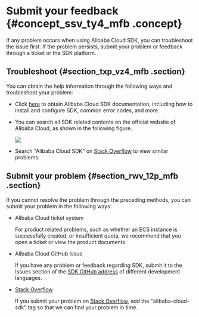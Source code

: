 # Submit your feedback {#concept_ssv_ty4_mfb .concept}

If any problem occurs when using Alibaba Cloud SDK, you can troubleshoot the issue first. If the problem persists, submit your problem or feedback through a ticket or the SDK platform.

## Troubleshoot {#section_txp_vz4_mfb .section}

You can obtain the help information through the following ways and troubleshoot your problem:

-   Click [here](https://www.alibabacloud.com/help/product/52507.htm) to obtain Alibaba Cloud SDK documentation, including how to install and configure SDK, common error codes, and more.
-   You can search all SDK related contents on the official website of Alibaba Cloud, as shown in the following figure.

    ![](http://static-aliyun-doc.oss-cn-hangzhou.aliyuncs.com/assets/img/23863/153978279713846_en-US.png)

-   Search "Alibaba Cloud SDK" on [Stack Overflow](https://stackoverflow.com) to view similar problems.

## Submit your problem {#section_rwv_12p_mfb .section}

If you cannot resolve the problem through the preceding methods, you can submit your problem in the following ways:

-   Alibaba Cloud ticket system

    For product related problems, such as whether an ECS instance is successfully created, or insufficient quota, we recommend that you open a ticket or view the product documents.

-   Alibaba Cloud GitHub Issue

    If you have any problem or feedback regarding SDK, submit it to the Issues section of the [SDK GitHub address](https://github.com/aliyun) of different development languages.

-   [Stack Overflow](https://stackoverflow.com)

    If you submit your problem on [Stack Overflow](https://stackoverflow.com), add the "alibaba-cloud-sdk" tag so that we can find your problem in time.


